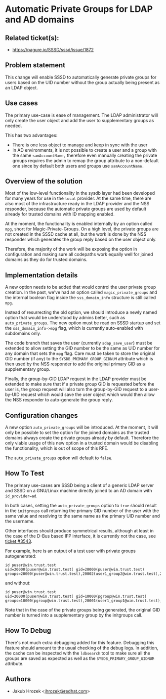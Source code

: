 # Automatic Private Groups for LDAP and AD domains

## Related ticket(s):

* https://pagure.io/SSSD/sssd/issue/1872

## Problem statement

This change will enable SSSD to automatically generate private groups for users based on the UID number without the group actually being present as an LDAP object.

## Use cases

The primary use-case is ease of management. The LDAP administrator will only create the user object and add the user to supplementary groups as needed.

This has two advantages:

  - There is one less object to manage and keep in sync with the user
  - In AD environments, it is not possible to create a user and a group with the same `samAccountName,` therefore even manually creating the private groups requires the admin to remap the group attribute to a non-default one since by default both users and groups use `samAccountName.`

## Overview of the solution

Most of the low-level functionality in the sysdb layer had been developed for many years for use in the `local` provider. At the same time, there are also most of the infrastructure ready in the LDAP provider and the NSS responder, because the automatic private groups are used by default already for trusted domains with ID mapping enabled.

At the moment, the functionality is enabled internally by an option called `mpg`, short for Magic-Private-Groups. On a high level, the private groups are not created in the SSSD cache at all, but the work is done by the NSS responder which generates the group reply based on the user object only.

Therefore, the majority of the work will be exposing the option in configuration and making sure all codepaths work equally well for joined domains as they do for trusted domains.

## Implementation details

A new option needs to be added that would control the user private group creation. In the past, we've had an option called `magic_private_groups` and the internal boolean flag inside the `sss_domain_info` structure is still called `mpg`.

Instead of resurrecting the old option, we should introduce a newly named option that would be understood by admins better, such as `auto_private_groups`. The new option must be read on SSSD startup and set the `sss_domain_info->mpg` flag, which is currently auto-enabled with subdomains only.

The code branch that saves the user (currently `sdap_save_user`) must be extended to allow setting the GID number to be the same as UID number for any domain that sets the `mpg` flag. Care must be taken to store the original GID number (if any) to the `SYSDB_PRIMARY_GROUP_GIDNUM` attribute which is then used by the NSS responder to add the original primary GID as a supplementary group.

Finally, the group-by-GID LDAP request in the LDAP provider must be extended to make sure that if a private group GID is requested before the user is, the group request will also turn the group-by-GID request to a user-by-UID request which would save the user object which would then allow the NSS responder to auto-generate the group reply.

## Configuration changes

A new option `auto_private_groups` will be introduced. At the moment, it will only be possible to set the option for the joined domains as the trusted domains always create the private groups already by default. Therefore the only viable usage of this new option in a trusted domain would be disabling the functionality, which is out of scope of this RFE.

The `auto_private_groups` option will default to `false`.

## How To Test

The primary use-cases are SSSD being a client of a generic LDAP server and SSSD on a GNU/Linux machine directly joined to an AD domain with `id_provider=ad`.

In both cases, setting the `auto_private_groups` option to `true` should result in the `initgroups` call returning the primary GID number of the user with the same value and resolving to the same name as the primary UID number and the username.

Other interfaces should produce symmetrical results, although at least in the case of the D-Bus based IFP interface, it is currently not the case, see [ticket \#3543](https://pagure.io/SSSD/sssd/issue/3543).

For example, here is an output of a test user with private groups autogenerated:

    id puser@win.trust.test
    uid=20000(puser@win.trust.test) gid=20000(puser@win.trust.test) groups=20000(puser@win.trust.test),20002(user1_group2@win.trust.test),20001(user1_group1@win.trust.test),10000(pgroup@win.trust.test)

and without:

    id puser@win.trust.test
    uid=20000(puser@win.trust.test) gid=10000(pgroup@win.trust.test) groups=10000(pgroup@win.trust.test),20001(user1_group1@win.trust.test),20002(user1_group2@win.trust.test)

Note that in the case of the private groups being generated, the original GID number is turned into a supplementary group by the initgroups call.

## How To Debug

There's not much extra debugging added for this feature. Debugging this feature should amount to the usual checking of the debug logs. In addition, the cache can be inspected with the `ldbsearch` tool to make sure all the groups are saved as expected as well as the `SYSDB_PRIMARY_GROUP_GIDNUM` attribute.

## Authors

  - Jakub Hrozek \<jhrozek@redhat.com\>
